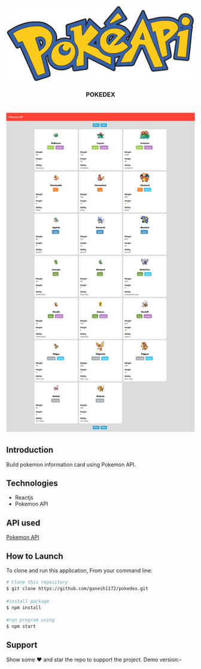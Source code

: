 <div align="center">
	<img height="200" src="https://raw.githubusercontent.com/PokeAPI/media/master/logo/pokeapi.svg?sanitize=true" alt="PokeAPI">
</div>                                                              

<h3 align="center">POKEDEX</h3>

<h1 align="center">
	<img
     width= "800px"
		alt="Pokedox Image"
		src="src/Image/pokedox.png">
</h1>  
<h2>Introduction</h2>
<p>Build pokemon information card using Pokemon API.</p>

<h2>Technologies</h2>
<ul>
<li>Reactjs</li>
<li>Pokemon API</li>
</ul>

<h2>API used</h2>

[Pokemon API](https://pokeapi.co/ "pokeapi")

<h2>How to Launch</h2>

To clone and run this application, From your command line:

```bash
# Clone this repository
$ git clone https://github.com/ganesh1172/pokedex.git

#install package
$ npm install

#run program using
$ npm start
```

## Support

Show some :heart: and star the repo to support the project. Demo version:- 



